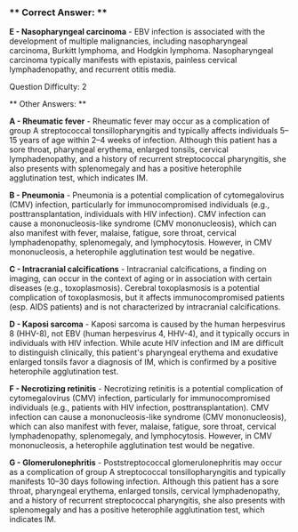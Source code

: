 ### ** Correct Answer: **

**E - Nasopharyngeal carcinoma** - EBV infection is associated with the development of multiple malignancies, including nasopharyngeal carcinoma, Burkitt lymphoma, and Hodgkin lymphoma. Nasopharyngeal carcinoma typically manifests with epistaxis, painless cervical lymphadenopathy, and recurrent otitis media.

Question Difficulty: 2

** Other Answers: **

**A - Rheumatic fever** - Rheumatic fever may occur as a complication of group A streptococcal tonsillopharyngitis and typically affects individuals 5–15 years of age within 2–4 weeks of infection. Although this patient has a sore throat, pharyngeal erythema, enlarged tonsils, cervical lymphadenopathy, and a history of recurrent streptococcal pharyngitis, she also presents with splenomegaly and has a positive heterophile agglutination test, which indicates IM.

**B - Pneumonia** - Pneumonia is a potential complication of cytomegalovirus (CMV) infection, particularly for immunocompromised individuals (e.g., posttransplantation, individuals with HIV infection). CMV infection can cause a mononucleosis-like syndrome (CMV mononucleosis), which can also manifest with fever, malaise, fatigue, sore throat, cervical lymphadenopathy, splenomegaly, and lymphocytosis. However, in CMV mononucleosis, a heterophile agglutination test would be negative.

**C - Intracranial calcifications** - Intracranial calcifications, a finding on imaging, can occur in the context of aging or in association with certain diseases (e.g., toxoplasmosis). Cerebral toxoplasmosis is a potential complication of toxoplasmosis, but it affects immunocompromised patients (esp. AIDS patients) and is not characterized by intracranial calcifications.

**D - Kaposi sarcoma** - Kaposi sarcoma is caused by the human herpesvirus 8 (HHV-8), not EBV (human herpesvirus 4, HHV-4), and it typically occurs in individuals with HIV infection. While acute HIV infection and IM are difficult to distinguish clinically, this patient's pharyngeal erythema and exudative enlarged tonsils favor a diagnosis of IM, which is confirmed by a positive heterophile agglutination test.

**F - Necrotizing retinitis** - Necrotizing retinitis is a potential complication of cytomegalovirus (CMV) infection, particularly for immunocompromised individuals (e.g., patients with HIV infection, posttransplantation). CMV infection can cause a mononucleosis-like syndrome (CMV mononucleosis), which can also manifest with fever, malaise, fatigue, sore throat, cervical lymphadenopathy, splenomegaly, and lymphocytosis. However, in CMV mononucleosis, a heterophile agglutination test would be negative.

**G - Glomerulonephritis** - Poststreptococcal glomerulonephritis may occur as a complication of group A streptococcal tonsillopharyngitis and typically manifests 10–30 days following infection. Although this patient has a sore throat, pharyngeal erythema, enlarged tonsils, cervical lymphadenopathy, and a history of recurrent streptococcal pharyngitis, she also presents with splenomegaly and has a positive heterophile agglutination test, which indicates IM.

